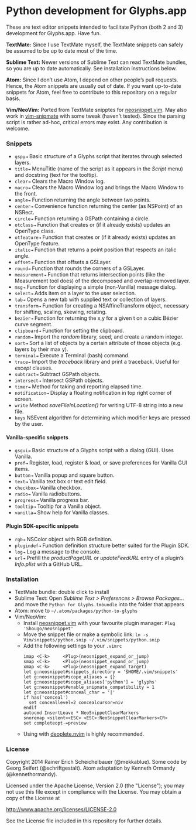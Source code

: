 # Python development for Glyphs.app

These are text editor snippets intended to facilitate Python (both 2 and 3) development for Glyphs.app. Have fun. 

**TextMate:** Since I use TextMate myself, the TextMate snippets can safely be assumed to be up to date most of the time. 

**Sublime Text:** Newer versions of Sublime Text can read TextMate bundles, so you are up to date automatically. See installation instructions below.

**Atom:** Since I don’t use Atom, I depend on other people’s pull requests. Hence, the Atom snippets are usually out of date. If you want up-to-date snippets for Atom, feel free to contribute to this repository on a regular basis.

**Vim/NeoVim:** Ported from TextMate snipptes for [neosnippet.vim](https://github.com/Shougo/neosnippet.vim). May also work in [vim-snipmate](https://github.com/garbas/vim-snipmate) with some tweak (haven't tested). Since the parsing script is rather ad-hoc, critical errors may exist. Any contribution is welcome.

### Snippets

* `gspy⇥` Basic structure of a Glyphs script that iterates through selected layers.
* `title⇥` MenuTitle (name of the script as it appears in the *Script* menu) and docstring (text for the tooltip).
* `clear⇥` Clears the Macro Window log.
* `macro⇥` Clears the Macro Window log and brings the Macro Window to the front.
* `angle⇥` Function returning the angle between two points.
* `center⇥` Convenience function returning the center (as NSPoint) of an NSRect.
* `circle⇥` Function returning a GSPath containing a circle.
* `otclass⇥` Function that creates or (if it already exists) updates an OpenType class.
* `otfeature⇥` Function that creates or (if it already exists) updates an OpenType feature.
* `italic⇥` Function that returns a point position that respects an italic angle.
* `offset⇥` Function that offsets a GSLayer.
* `round⇥` Function that rounds the corners of a GSLayer.
* `measurement⇥` Function that returns intersection points (like the Measurement tool does) of the decomposed and overlap-removed layer.
* `msg⇥` Function for displaying a simple (non-Vanilla) message dialog.
* `select⇥` Adds item on a layer to the user selection.
* `tab⇥` Opens a new tab with supplied text or collection of layers.
* `transform⇥` Function for creating a NSAffineTransform object, necessary for shifting, scaling, skewing, rotating.
* `bezier⇥` Function for returning the x,y for a given t on a cubic Bézier curve segment.
* `clipboard⇥` Function for setting the clipboard.
* `random⇥` Import the *random* library, seed, and create a random integer.
* `sort⇥` Sort a list of objects by a certain attribute of those objects (e.g. layers by their max y).
* `terminal⇥` Execute a Terminal (bash) command.
* `trace⇥` Import the *traceback* library and print a traceback. Useful for *except* clauses.
* `subtract⇥` Subtract GSPath objects.
* `intersect⇥` Intersect GSPath objects.
* `timer⇥` Method for taking and reporting elapsed time.
* `notification⇥` Display a floating notification in top right corner of screen.
* `write` Method *saveFileInLocation()* for writing UTF-8 string into a new file.
* `keys` NSEvent algorithm for determining which modifier keys are pressed by the user.

#### Vanilla-specific snippets

* `gsgui⇥` Basic structure of a Glyphs script with a dialog (GUI). Uses Vanilla.
* `pref⇥` Register, load, register & load, or save preferences for Vanilla GUI items.
* `button⇥` Vanilla popup and square button.
* `text⇥` Vanilla text box or text edit field.
* `checkbox⇥` Vanilla checkbox.
* `radio⇥` Vanilla radiobuttons.
* `progress⇥` Vanilla progress bar.
* `tooltip⇥` Tooltip for a Vanilla object.
* `vanilla⇥` Show help for Vanilla classes.

#### Plugin SDK-specific snippets

* `rgb⇥` NSColor object with RGB definition.
* `plugindef⇥` Function definition structure better suited for the Plugin SDK.
* `log⇥` Log a message to the console.
* `url⇥` Prefill the *productPageURL* or *updateFeedURL* entry of a plugin’s *Info.plist* with a GitHub URL.

### Installation

* TextMate bundle: double click to install
* Sublime Text: Open *Sublime Text > Preferences > Browse Packages…* and move the `Python for Glyphs.tmbundle` into the folder that appears
* Atom: move to `~/.atom/packages/python-to-glyphs`
* Vim/NeoVim:
	* Install [neosnippet.vim](https://github.com/Shougo/neosnippet.vim) with your favourite plugin manager: `Plug 'Shougo/neosnippet'`
	* Move the snippet file or make a symbolic link: `ln -s Vim/snippets/python.snip ~/.vim/snippets/python.snip`
	* Add the following settings to your `.vimrc`
		```vim
		imap <C-k>     <Plug>(neosnippet_expand_or_jump)
		smap <C-k>     <Plug>(neosnippet_expand_or_jump)
		xmap <C-k>     <Plug>(neosnippet_expand_target)
		let g:neosnippet#snippets_directory = '$HOME/.vim/snippets'
		let g:neosnippet#scope_aliases = {}
		let g:neosnippet#scope_aliases['python'] = 'glyphs'
		let g:neosnippet#enable_snipmate_compatibility = 1
		let g:neosnippet#conceal_char = '|'
		if has('conceal')
		  set conceallevel=2 concealcursor=niv
		endif
		autocmd InsertLeave * NeoSnippetClearMarkers
		snoremap <silent><ESC> <ESC>:NeoSnippetClearMarkers<CR>
		set completeopt-=preview
		```
	* Using with [deoplete.nvim](https://github.com/Shougo/deoplete.nvim) is highly recommended.

### License

Copyright 2014 Rainer Erich Scheichelbauer (@mekkablue).
Some code by Georg Seifert (@schriftgestalt). Atom adaptation by Kenneth Ormandy (@kennethormandy).

Licensed under the Apache License, Version 2.0 (the "License");
you may not use this file except in compliance with the License.
You may obtain a copy of the License at

http://www.apache.org/licenses/LICENSE-2.0

See the License file included in this repository for further details.
